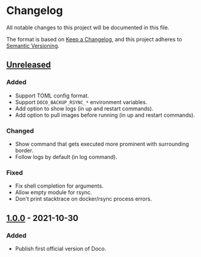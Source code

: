 # Changelog
All notable changes to this project will be documented in this file.

The format is based on [Keep a Changelog](https://keepachangelog.com/en/1.1.0/),
and this project adheres to [Semantic Versioning](https://semver.org/spec/v2.0.0.html).

## [Unreleased]
### Added
- Support TOML config format.
- Support `DOCO_BACKUP_RSYNC_*` environment variables.
- Add option to show logs (in up and restart commands).
- Add option to pull images before running (in up and restart commands).

### Changed
- Show command that gets executed more prominent with surrounding border.
- Follow logs by default (in log command).

### Fixed
- Fix shell completion for arguments.
- Allow empty module for rsync.
- Don't print stacktrace on docker/rsync process errors.

## [1.0.0] - 2021-10-30
### Added
- Publish first official version of Doco.

[Unreleased]: https://github.com/bibermann/doco-cli/compare/1.0.0...HEAD
[1.0.0]: https://github.com/bibermann/doco-cli/releases/tag/1.0.0
